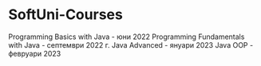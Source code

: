 # SoftUni-Courses
Programming Basics with Java - юни 2022
Programming Fundamentals with Java - септември 2022 г.
Java Advanced - януари 2023 
Java OOP - февруари 2023
